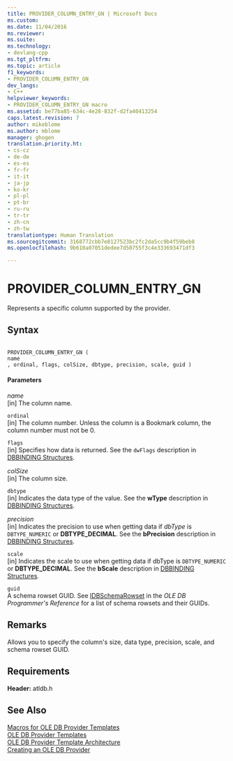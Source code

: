 ```yaml
---
title: PROVIDER_COLUMN_ENTRY_GN | Microsoft Docs
ms.custom: 
ms.date: 11/04/2016
ms.reviewer: 
ms.suite: 
ms.technology:
- devlang-cpp
ms.tgt_pltfrm: 
ms.topic: article
f1_keywords:
- PROVIDER_COLUMN_ENTRY_GN
dev_langs:
- C++
helpviewer_keywords:
- PROVIDER_COLUMN_ENTRY_GN macro
ms.assetid: be77ba85-634c-4e28-832f-d2fa40413254
caps.latest.revision: 7
author: mikeblome
ms.author: mblome
manager: ghogen
translation.priority.ht:
- cs-cz
- de-de
- es-es
- fr-fr
- it-it
- ja-jp
- ko-kr
- pl-pl
- pt-br
- ru-ru
- tr-tr
- zh-cn
- zh-tw
translationtype: Human Translation
ms.sourcegitcommit: 3168772cbb7e8127523bc2fc2da5cc9b4f59beb8
ms.openlocfilehash: 9b610a07051dedee7d50755f3c4e333693471df3

---
```

# PROVIDER_COLUMN_ENTRY_GN
Represents a specific column supported by the provider.  
  
## Syntax  
  
```  
  
PROVIDER_COLUMN_ENTRY_GN (  
name  
, ordinal, flags, colSize, dbtype, precision, scale, guid )  
```  
  
#### Parameters  
 *name*  
 [in] The column name.  
  
 `ordinal`  
 [in] The column number. Unless the column is a Bookmark column, the column number must not be 0.  
  
 `flags`  
 [in] Specifies how data is returned. See the `dwFlags` description in [DBBINDING Structures](https://msdn.microsoft.com/en-us/library/ms716845.aspx).  
  
 *colSize*  
 [in] The column size.  
  
 `dbtype`  
 [in] Indicates the data type of the value. See the **wType** description in [DBBINDING Structures](https://msdn.microsoft.com/en-us/library/ms716845.aspx).  
  
 *precision*  
 [in] Indicates the precision to use when getting data if *dbType* is `DBTYPE_NUMERIC` or **DBTYPE_DECIMAL**. See the **bPrecision** description in [DBBINDING Structures](https://msdn.microsoft.com/en-us/library/ms716845.aspx).  
  
 `scale`  
 [in] Indicates the scale to use when getting data if dbType is `DBTYPE_NUMERIC` or **DBTYPE_DECIMAL**. See the **bScale** description in [DBBINDING Structures](https://msdn.microsoft.com/en-us/library/ms716845.aspx).  
  
 `guid`  
 A schema rowset GUID. See [IDBSchemaRowset](https://msdn.microsoft.com/en-us/library/ms713686.aspx) in the *OLE DB Programmer's Reference* for a list of schema rowsets and their GUIDs.  
  
## Remarks  
 Allows you to specify the column's size, data type, precision, scale, and schema rowset GUID.  
  
## Requirements  
 **Header:** atldb.h  
  
## See Also  
 [Macros for OLE DB Provider Templates](../../data/oledb/macros-for-ole-db-provider-templates.md)   
 [OLE DB Provider Templates](../../data/oledb/ole-db-provider-templates-cpp.md)   
 [OLE DB Provider Template Architecture](../../data/oledb/ole-db-provider-template-architecture.md)   
 [Creating an OLE DB Provider](../../data/oledb/creating-an-ole-db-provider.md)


<!--HONumber=Jan17_HO2-->


